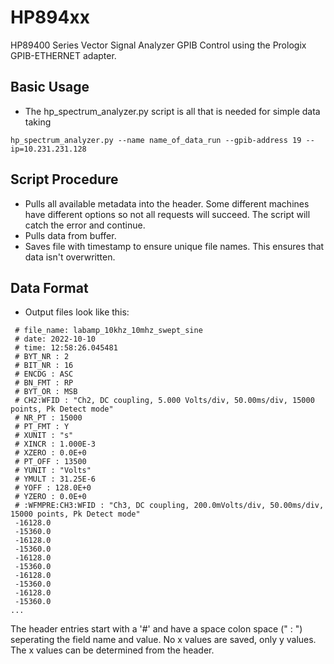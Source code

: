 # HP894xx
HP89400 Series Vector Signal Analyzer GPIB Control using the Prologix GPIB-ETHERNET adapter.

## Basic Usage
+ The hp_spectrum_analyzer.py script is all that is needed for simple data taking
```{sh}
hp_spectrum_analyzer.py --name name_of_data_run --gpib-address 19 --ip=10.231.231.128
```
## Script Procedure
+ Pulls all available metadata into the header. Some different machines have different options so not all requests will succeed. The script will catch the error and continue.
+ Pulls data from buffer.
+ Saves file with timestamp to ensure unique file names. This ensures that data isn't overwritten.

## Data Format
+ Output files look like this:
```
 # file_name: labamp_10khz_10mhz_swept_sine
 # date: 2022-10-10
 # time: 12:58:26.045481
 # BYT_NR : 2
 # BIT_NR : 16
 # ENCDG : ASC
 # BN_FMT : RP
 # BYT_OR : MSB
 # CH2:WFID : "Ch2, DC coupling, 5.000 Volts/div, 50.00ms/div, 15000 points, Pk Detect mode"
 # NR_PT : 15000
 # PT_FMT : Y
 # XUNIT : "s"
 # XINCR : 1.000E-3
 # XZERO : 0.0E+0
 # PT_OFF : 13500
 # YUNIT : "Volts"
 # YMULT : 31.25E-6
 # YOFF : 128.0E+0
 # YZERO : 0.0E+0
 # :WFMPRE:CH3:WFID : "Ch3, DC coupling, 200.0mVolts/div, 50.00ms/div, 15000 points, Pk Detect mode"
 -16128.0
 -15360.0
 -16128.0
 -15360.0
 -16128.0
 -15360.0
 -16128.0
 -15360.0
 -16128.0
 -15360.0
...
```
The header entries start with a '#' and have a space colon space (" : ") seperating the field name and value. No x values are saved, only y values. The x values can be determined from the header.
